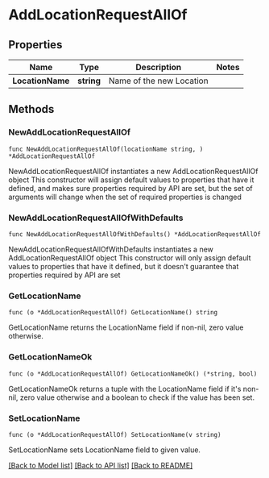 # AddLocationRequestAllOf

## Properties

Name | Type | Description | Notes
------------ | ------------- | ------------- | -------------
**LocationName** | **string** | Name of the new Location | 

## Methods

### NewAddLocationRequestAllOf

`func NewAddLocationRequestAllOf(locationName string, ) *AddLocationRequestAllOf`

NewAddLocationRequestAllOf instantiates a new AddLocationRequestAllOf object
This constructor will assign default values to properties that have it defined,
and makes sure properties required by API are set, but the set of arguments
will change when the set of required properties is changed

### NewAddLocationRequestAllOfWithDefaults

`func NewAddLocationRequestAllOfWithDefaults() *AddLocationRequestAllOf`

NewAddLocationRequestAllOfWithDefaults instantiates a new AddLocationRequestAllOf object
This constructor will only assign default values to properties that have it defined,
but it doesn't guarantee that properties required by API are set

### GetLocationName

`func (o *AddLocationRequestAllOf) GetLocationName() string`

GetLocationName returns the LocationName field if non-nil, zero value otherwise.

### GetLocationNameOk

`func (o *AddLocationRequestAllOf) GetLocationNameOk() (*string, bool)`

GetLocationNameOk returns a tuple with the LocationName field if it's non-nil, zero value otherwise
and a boolean to check if the value has been set.

### SetLocationName

`func (o *AddLocationRequestAllOf) SetLocationName(v string)`

SetLocationName sets LocationName field to given value.



[[Back to Model list]](../README.md#documentation-for-models) [[Back to API list]](../README.md#documentation-for-api-endpoints) [[Back to README]](../README.md)


